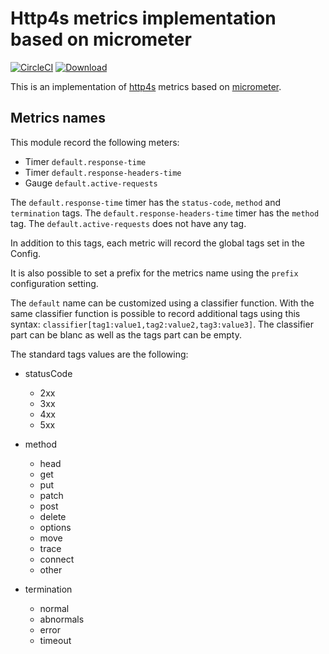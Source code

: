 # Http4s metrics implementation based on micrometer

[![CircleCI](https://circleci.com/gh/ovotech/http4s-micrometer-metrics/tree/master.svg?style=svg)](https://circleci.com/gh/ovotech/http4s-micrometer-metrics/tree/master)
[ ![Download](https://api.bintray.com/packages/ovotech/maven/http4s-micrometer-metrics/images/download.svg) ](https://bintray.com/ovotech/maven/http4s-micrometer-metrics/_latestVersion)


This is an implementation of [http4s](https://http4s.org/s) metrics based on [micrometer](http://micrometer.io).

## Metrics names

This module record the following meters:

- Timer `default.response-time`
- Timer `default.response-headers-time`
- Gauge `default.active-requests`

The `default.response-time` timer has the `status-code`, `method` and `termination` tags.
The `default.response-headers-time` timer has the `method` tag.
The `default.active-requests` does not have any tag.

In addition to this tags, each metric will record the global tags set in the Config.

It is also possible to set a prefix for the metrics name using the `prefix` configuration setting.

The `default` name can be customized using a classifier function. With the same classifier function is possible to record additional tags using this syntax: `classifier[tag1:value1,tag2:value2,tag3:value3]`. The classifier part can be blanc as well as the tags part can be empty.

The standard tags values are the following:

- statusCode
  - 2xx
  - 3xx
  - 4xx
  - 5xx

- method
  - head
  - get
  - put
  - patch
  - post
  - delete
  - options
  - move
  - trace
  - connect  
  - other

- termination
  - normal
  - abnormals
  - error
  - timeout
